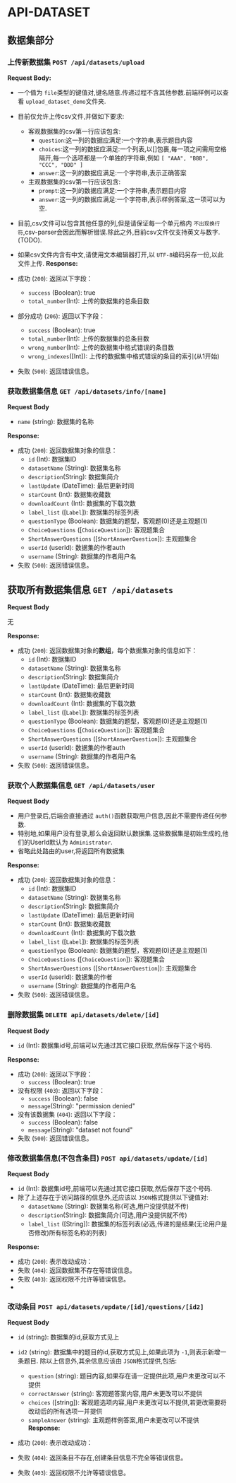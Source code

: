 # API-DATASET

## 数据集部分

### 上传新数据集 `POST /api/datasets/upload`

**Request Body:**

- 一个值为 `file`类型的键值对,键名随意.传递过程不含其他参数.前端样例可以查看 `upload_dataset_demo`文件夹.
- 目前仅允许上传csv文件,并做如下要求:

  - 客观数据集的csv第一行应该包含:
    - `question`:这一列的数据应满足:一个字符串,表示题目内容
    - `choices`:这一列的数据应满足:一个列表,以[]包裹,每一项之间需用空格隔开,每一个选项都是一个单独的字符串,例如 `[ "AAA", "BBB", "CCC", "DDD" ]`
    - `answer`:这一列的数据应满足:一个字符串,表示正确答案
  - 主观数据集的csv第一行应该包含:
    - `prompt`:这一列的数据应满足:一个字符串,表示题目内容
    - `answer`:这一列的数据应满足:一个字符串,表示样例答案,这一项可以为空.
- 目前,csv文件可以包含其他任意的列,但是请保证每一个单元格内 `不出现换行符`,csv-parser会因此而解析错误.除此之外,目前csv文件仅支持英文与数字.(TODO).
- 如果csv文件内含有中文,请使用文本编辑器打开,以 `UTF-8`编码另存一份,以此文件上传.
  **Response:**
- 成功 (`200`): 返回以下字段：

  - `success` (Boolean): true
  - `total_number`(Int): 上传的数据集的总条目数
- 部分成功 (`206`): 返回以下字段：

  - `success` (Boolean): true
  - `total_number`(Int): 上传的数据集的总条目数
  - `wrong_number`(Int): 上传的数据集中格式错误的条目数
  - `wrong_indexes`([Int]): 上传的数据集中格式错误的条目的索引(从1开始)
- 失败 (`500`): 返回错误信息。

### 获取数据集信息 `GET /api/datasets/info/[name]`

**Request Body**

- `name` (string): 数据集的名称

**Response:**

- 成功 (`200`): 返回数据集对象的信息：
  - `id` (Int): 数据集ID
  - `datasetName` (String): 数据集名称
  - `description`(String): 数据集简介
  - `lastUpdate` (DateTime): 最后更新时间
  - `starCount` (Int): 数据集收藏数
  - `downloadCount` (Int): 数据集的下载次数
  - `label_list` ([`Label`]): 数据集的标签列表
  - `questionType` (Boolean): 数据集的题型，客观题(0)还是主观题(1)
  - `ChoiceQuestions` ([`ChoiceQuestion`]): 客观题集合
  - `ShortAnswerQuestions` ([`ShortAnswerQuestion`]): 主观题集合
  - `userId` (userId): 数据集的作者auth
  - `username` (String): 数据集的作者用户名
- 失败 (`500`): 返回错误信息。

## 获取所有数据集信息 `GET /api/datasets`

**Request Body**

无

**Response:**

- 成功 (`200`): 返回数据集对象的**数组**，每个数据集对象的信息如下：
  - `id` (Int): 数据集ID
  - `datasetName` (String): 数据集名称
  - `description`(String): 数据集简介
  - `lastUpdate` (DateTime): 最后更新时间
  - `starCount` (Int): 数据集收藏数
  - `downloadCount` (Int): 数据集的下载次数
  - `label_list` ([`Label`]): 数据集的标签列表
  - `questionType` (Boolean): 数据集的题型，客观题(0)还是主观题(1)
  - `ChoiceQuestions` ([`ChoiceQuestion`]): 客观题集合
  - `ShortAnswerQuestions` ([`ShortAnswerQuestion`]): 主观题集合
  - `userId` (userId): 数据集的作者auth
  - `username` (String): 数据集的作者用户名
- 失败 (`500`): 返回错误信息。

### 获取个人数据集信息 `GET /api/datasets/user`

**Request Body**

- 用户登录后,后端会直接通过 `auth()`函数获取用户信息,因此不需要传递任何参数.
- 特别地,如果用户没有登录,那么会返回默认数据集.这些数据集是初始生成的,他们的UserId默认为 `Administrator`.
- 省略此处路由的user,将返回所有数据集

**Response:**

- 成功 (`200`): 返回数据集对象的信息：
  - `id` (Int): 数据集ID
  - `datasetName` (String): 数据集名称
  - `description`(String): 数据集简介
  - `lastUpdate` (DateTime): 最后更新时间
  - `starCount` (Int): 数据集收藏数
  - `downloadCount` (Int): 数据集的下载次数
  - `label_list` ([`Label`]): 数据集的标签列表
  - `questionType` (Boolean): 数据集的题型，客观题(0)还是主观题(1)
  - `ChoiceQuestions` ([`ChoiceQuestion`]): 客观题集合
  - `ShortAnswerQuestions` ([`ShortAnswerQuestion`]): 主观题集合
  - `userId` (userId): 数据集的作者
  - `username` (String): 数据集的作者用户名
- 失败 (`500`): 返回错误信息。

### 删除数据集 `DELETE api/datasets/delete/[id]`

**Request Body**

- `id` (Int): 数据集id号,前端可以先通过其它接口获取,然后保存下这个号码.

**Response:**

- 成功 (`200`): 返回以下字段：
  - `success` (Boolean): true
- 没有权限 (`403`): 返回以下字段：
  - `success` (Boolean): false
  - `message`(String): "permission denied"
- 没有该数据集 (`404`): 返回以下字段：
  - `success` (Boolean): false
  - `message`(String): "dataset not found"
- 失败 (`500`): 返回错误信息。

### 修改数据集信息(不包含条目) `POST api/datasets/update/[id]`

**Request Body**

- `id` (Int): 数据集id号,前端可以先通过其它接口获取,然后保存下这个号码.
- 除了上述存在于访问路径的信息外,还应该以 `JSON`格式提供以下键值对:
  - `datasetName` (String): 数据集名称(可选,用户没提供就不传)
  - `description`(String): 数据集简介(可选,用户没提供就不传)
  - `label_list` ([String]): 数据集的标签列表(必选,传递的是结果(无论用户是否修改)所有标签名称的列表)

**Response:**

- 成功 (`200`): 表示改动成功：
- 失败 (`404`): 返回数据集不存在等错误信息。
- 失败 (`403`): 返回权限不允许等错误信息。
- 
### 改动条目 `POST api/datasets/update/[id]/questions/[id2]`

**Request Body**

- `id` (string): 数据集的id,获取方式见上
- `id2` (string): 数据集中的题目的id,获取方式见上,如果此项为 `-1`,则表示新增一条题目.
  除以上信息外,其余信息应该由 `JSON`格式提供,包括:

  - `question` (string): 题目内容,如果存在请一定提供此项,用户未更改可以不提供
  - `correctAnswer` (string): 客观题答案内容,用户未更改可以不提供
  - `choices` ([string]): 客观题选项内容,用户未更改可以不提供,若更改需要将改动后的所有选项一并提供
  - `sampleAnswer` (string): 主观题样例答案,用户未更改可以不提供
    **Response:**
- 成功 (`200`): 表示改动成功：
- 失败 (`404`): 返回条目不存在,创建条目信息不完全等错误信息。
- 失败 (`403`): 返回权限不允许等错误信息。
